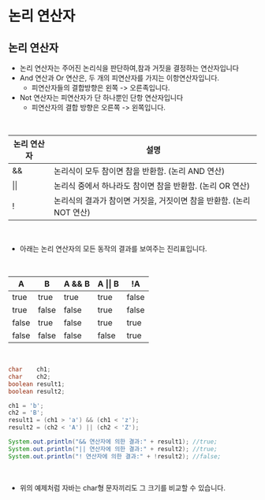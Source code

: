 # 논리 연산자

## 논리 연산자

- 논리 연산자는 주어진 논리식을 판단하여,참과 거짓을 결정하는 연산자입니다
- And 연산과 Or 연산은, 두 개의 피연산자를 가지는 이항연산자입니다.
	- 피연산자들의 결합방향은 왼쪽 -> 오른족입니다.
- Not 연산자는 피연산자가 단 하나뿐인 단항 연산자입니다
	- 피연산자의 결합 방향은 오른쪽 -> 왼쪽입니다.

<br>

|논리 연산자|설명|
|-----------|----|
|\&\&|논리식이 모두 참이면 참을 반환함. (논리 AND 연산)|
|\|\||논리식 중에서 하나라도 참이면 참을 반환함. (논리 OR 연산)|
|\!|논리식의 결과가 참이면 거짓을, 거짓이면 참을 반환함. (논리 NOT 연산)|

<br>

- 아래는 논리 연산자의 모든 동작의 결과를 보여주는 진리표입니다.

<br>

|A|B|A \&\& B|A \|\| B|	\!A|
|-|-|--------|--------|----|
|true|true|true|true|false|
|true|false|false|true|false|
|false|true|false|true|true|
|false|false|false|false|true|

<br>

```java
char	ch1;
char	ch2;
boolean	result1;
boolean	result2;

ch1 = 'b';
ch2 = 'B';
result1 = (ch1 > 'a') && (ch1 < 'z');
result2 = (ch2 < 'A') || (ch2 < 'Z');

System.out.println("&& 연산자에 의한 결과:" + result1); //true;
System.out.println("|| 연산자에 의한 결과:" + result2); //true;
System.out.println("! 연산자에 의한 결과:" + !result2); //false;
```

<br>

- 위의 예제처럼 자바는 char형 문자끼리도 그 크기를 비교할 수 있습니다. 



